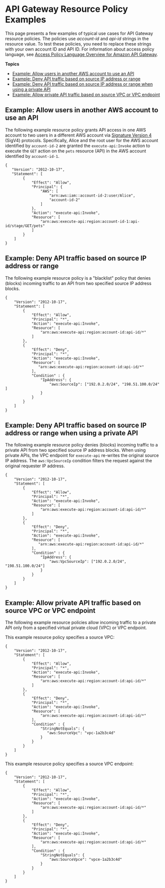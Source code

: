 # API Gateway Resource Policy Examples<a name="apigateway-resource-policies-examples"></a>

This page presents a few examples of typical use cases for API Gateway resource policies\. The policies use *account\-id* and *api\-id* strings in the resource value\. To test these policies, you need to replace these strings with your own account ID and API ID\. For information about access policy language, see [Access Policy Language Overview for Amazon API Gateway](apigateway-control-access-policy-language-overview.md)\.

**Topics**
+ [Example: Allow users in another AWS account to use an API](#apigateway-resource-policies-cross-account-example)
+ [Example: Deny API traffic based on source IP address or range](#apigateway-resource-policies-source-ip-address-example)
+ [Example: Deny API traffic based on source IP address or range when using a private API](#apigateway-resource-policies-source-ip-address-vpc-example)
+ [Example: Allow private API traffic based on source VPC or VPC endpoint](#apigateway-resource-policies-source-vpc-example)

## Example: Allow users in another AWS account to use an API<a name="apigateway-resource-policies-cross-account-example"></a>

The following example resource policy grants API access in one AWS account to two users in a different AWS account via [Signature Version 4](https://docs.aws.amazon.com/general/latest/gr/sigv4_signing.html) \(SigV4\) protocols\. Specifically, Alice and the root user for the AWS account identified by `account-id-2` are granted the `execute-api:Invoke` action to execute the `GET` action on the `pets` resource \(API\) in the AWS account identified by `account-id-1`\.

```
{
   "Version": "2012-10-17",
   "Statement": [
        {
            "Effect": "Allow",
            "Principal": {
                "AWS": [
                    "arn:aws:iam::account-id-2:user/Alice",
                    "account-id-2"
                ]
            },
            "Action": "execute-api:Invoke",
            "Resource": [
                "arn:aws:execute-api:region:account-id-1:api-id/stage/GET/pets"
            ]
        }
    ]
}
```

## Example: Deny API traffic based on source IP address or range<a name="apigateway-resource-policies-source-ip-address-example"></a>

The following example resource policy is a "blacklist" policy that denies \(blocks\) incoming traffic to an API from two specified source IP address blocks\.

```
{
    "Version": "2012-10-17",
    "Statement": [
        {
            "Effect": "Allow",
            "Principal": "*",
            "Action": "execute-api:Invoke",
            "Resource": [
                "arn:aws:execute-api:region:account-id:api-id/*"
            ]
        },
        {
            "Effect": "Deny",
            "Principal": "*",
            "Action": "execute-api:Invoke",
            "Resource": [
               "arn:aws:execute-api:region:account-id:api-id/*"
            ],
            "Condition" : {
                "IpAddress": {
                    "aws:SourceIp": ["192.0.2.0/24", "198.51.100.0/24" ]
                }
            }
        }
    ]
}
```

## Example: Deny API traffic based on source IP address or range when using a private API<a name="apigateway-resource-policies-source-ip-address-vpc-example"></a>

The following example resource policy denies \(blocks\) incoming traffic to a private API from two specified source IP address blocks\. When using private APIs, the VPC endpoint for `execute-api` re\-writes the original source IP address\. The `aws:VpcSourceIp` condition filters the request against the original requester IP address\.

```
{
    "Version": "2012-10-17",
    "Statement": [
        {
            "Effect": "Allow",
            "Principal": "*",
            "Action": "execute-api:Invoke",
            "Resource": [
                "arn:aws:execute-api:region:account-id:api-id/*"
            ]
        },
        {
            "Effect": "Deny",
            "Principal": "*",
            "Action": "execute-api:Invoke",
            "Resource": [
               "arn:aws:execute-api:region:account-id:api-id/*"
            ],
            "Condition" : {
                "IpAddress": {
                    "aws:VpcSourceIp": ["192.0.2.0/24", "198.51.100.0/24"]
                }
            }
        }
    ]
}
```

## Example: Allow private API traffic based on source VPC or VPC endpoint<a name="apigateway-resource-policies-source-vpc-example"></a>

The following example resource policies allow incoming traffic to a private API only from a specified virtual private cloud \(VPC\) or VPC endpoint\.

This example resource policy specifies a source VPC:

```
{
    "Version": "2012-10-17",
    "Statement": [
        {
            "Effect": "Allow",
            "Principal": "*",
            "Action": "execute-api:Invoke",
            "Resource": [
                "arn:aws:execute-api:region:account-id:api-id/*"
            ]
        },
        {
            "Effect": "Deny",
            "Principal": "*",
            "Action": "execute-api:Invoke",
            "Resource": [
                "arn:aws:execute-api:region:account-id:api-id/*"
            ],
            "Condition" : {
                "StringNotEquals": {
                   "aws:SourceVpc": "vpc-1a2b3c4d"
                }
            }
        }
    ]
}
```

This example resource policy specifies a source VPC endpoint:

```
{
    "Version": "2012-10-17",
    "Statement": [
        {
            "Effect": "Allow",
            "Principal": "*",
            "Action": "execute-api:Invoke",
            "Resource": [
                "arn:aws:execute-api:region:account-id:api-id/*"
            ]
        },
        {
            "Effect": "Deny",
            "Principal": "*",
            "Action": "execute-api:Invoke",
            "Resource": [
                "arn:aws:execute-api:region:account-id:api-id/*"
            ],
            "Condition" : {
                "StringNotEquals": {
                    "aws:SourceVpce": "vpce-1a2b3c4d"
                }
            }
        }
    ]
}
```